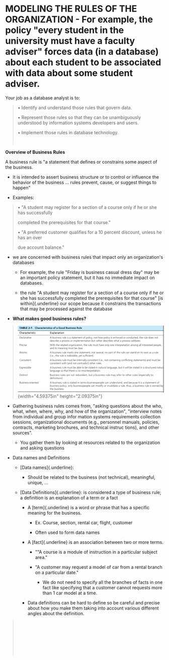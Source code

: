 # MODELING THE RULES OF THE ORGANIZATION -   For example, the policy "every student in the university must have a faculty adviser" forces data (in a database) about each student to be associated with data about some student adviser.

Your job as a database analyst is to:

> • Identify and understand those rules that govern data.
>
> • Represent those rules so that they can be unambiguously understood by information systems developers and users.
>
> • Implement those rules in database technology.
>
>  

**Overview of Business Rules**

A business rule is "a statement that defines or constrains some aspect of the business.

-   It is intended to assert business structure or to control or influence the behavior of the business ... rules prevent, cause, or suggest things to happen"

-   Examples:

> • "A student may register for a section of a course only if he or she has successfully
>
> completed the prerequisites for that course."
>
> • "A preferred customer qualifies for a 10 percent discount, unless he has an over
>
> due account balance."

-   we are concerned with business rules that impact only an organization's databases

    -   For example, the rule "Friday is business casual dress day" may be an important policy statement, but it has no immediate impact on databases.

    -   the rule "A student may register for a section of a course only if he or she has successfully completed the prerequisites for that course" [is within]{.underline} our scope because it constrains the transactions that may be processed against the database

-   **What makes good business rules?**

> ![](media/MODELING-THE-RULES-OF-THE-ORGANI-image1.png){width="4.59375in" height="2.09375in"}

-   Gathering business rules comes from, "asking questions about the who, what, when, where, why, and how of the organization", "interview notes from individual and group infor mation systems requirements collection sessions, organizational documents (e.g., personnel manuals, policies, contracts, marketing brochures, and technical instruc tions), and other sources".

    -   You gather them by looking at resources related to the organization and asking questions

-   Data names and Definitions

    -   [Data names]{.underline}:

        -   Should be related to the business (not technical), meaningful, unique, ...

    -   [Data Definitions]{.underline}: is considered a type of business rule; a definition is an explanation of a term or a fact

        -   A [term]{.underline} is a word or phrase that has a specific meaning for the business.

            -   Ex. Course, section, rental car, flight, customer

            -   Often used to form data names

        -   A [fact]{.underline} is an association between two or more terms.

            -   ""A course is a module of instruction in a particular subject area."

            -   "A customer may request a model of car from a rental branch on a particular date."

                -   We do not need to specify all the branches of facts in one fact like specifying that a customer cannot requests more than 1 car model at a time.

        -   Data definitions can be hard to define so be careful and precise about how you make them taking into account various different angles about the definition.

>  
>
>  
>
>  
>
>  

 

